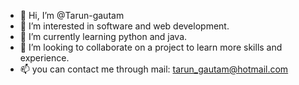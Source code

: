 - 👋 Hi, I’m @Tarun-gautam
- 👀 I’m interested in software and web development.
- 🌱 I’m currently learning python and java.
- 💞️ I’m looking to collaborate on a project to learn more skills and experience.
- 📫 you can contact me through mail: tarun_gautam@hotmail.com
